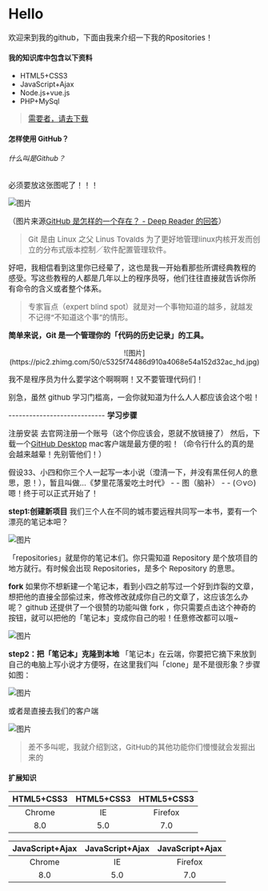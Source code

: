 # Hello

欢迎来到我的github，下面由我来介绍一下我的Rpositories！

#### 我的知识库中包含以下资料

* HTML5+CSS3
* JavaScript+Ajax
* Node.js+vue.js
* PHP+MySql

> [需要者，请去下载](http://www.w3school.com.cn/)

#### 怎样使用 GitHub？

###### 什么叫是Github？

必须要放这张图呢了！！！

![图片](https://pic2.zhimg.com/50/7c9d3403bf922b1663f56975869c829b_hd.jpg "是不是看着很迷茫")

（图片来源<u>[GitHub 是怎样的一个存在？ - Deep Reader 的回答](https://www.zhihu.com/question/28976652/answer/42804737)</u>）

> Git 是由 Linux 之父 Linus Tovalds 为了更好地管理linux内核开发而创立的分布式版本控制／软件配置管理软件。

好吧，我相信看到这里你已经晕了，这也是我一开始看那些所谓经典教程的感受。写这些教程的人都是几年以上的程序员呀，他们往往直接就告诉你所有命令的含义或者整个体系。

> 专家盲点（expert blind spot）就是对一个事物知道的越多，就越发不记得“不知道这个事”的情形。

<b>简单来说，Git 是一个管理你的「代码的历史记录」的工具。</b>

<center>![图片](https://pic2.zhimg.com/50/c5325f74486d910a4068e54a152d32ac_hd.jpg)</center>

我不是程序员为什么要学这个啊啊啊！又不要管理代码们！

别急，虽然 github 学习门槛高，一会你就知道为什么人人都应该会这个啦！

<span>----------------------------</span>
<b>学习步骤</b>

注册安装
去官网注册一个账号（这个你应该会，恩就不放链接了）
然后，下载一个[GitHub Desktop](https://link.zhihu.com/?target=https%3A//desktop.github.com/) mac客户端是最方便的啦！（命令行什么的真的是会越来越晕！先别管他们！）

假设33、小四和你三个人一起写一本小说（澄清一下，并没有黑任何人的意思，恩！），暂且叫做...《梦里花落爱吃土时代》
<span>- -</span>
图（脑补）
<span>- -</span>
(⊙v⊙)嗯！终于可以正式开始了！

<b>step1:创建新项目</b>
我们三个人在不同的城市要远程共同写一本书，要有一个漂亮的笔记本吧？

![图片](https://pic2.zhimg.com/50/fa17ad7322545d236198a206063f378e_hd.jpg)

「repositories」就是你的笔记本们。你只需知道 Repository 是个放项目的地方就行。有时候会出现 Repositories，是多个 Repository 的意思。

<span>**fork**</span>
如果你不想新建一个笔记本，看到小四之前写过一个好到炸裂的文章，想把他的直接全部偷过来，修改修改就成你自己的文章了，这应该怎么办呢？
github 还提供了一个很赞的功能叫做 fork ，你只需要点击这个神奇的按钮，就可以把他的「笔记本」变成你自己的啦！任意修改都可以哦~

![图片](https://pic1.zhimg.com/50/ed6d6fdc68fb300709095e8fa829997b_hd.jpg)
<br>

<b>step2：把「笔记本」克隆到本地</b>
「笔记本」在云端，你要把它摘下来放到自己的电脑上写小说才方便呀，在这里我们叫「clone」是不是很形象？步骤如图：

![图片](https://pic3.zhimg.com/50/345025e3b5d537f52570674099110af3_hd.jpg)

或者是直接去我们的客户端

![图片](https://pic3.zhimg.com/50/c310968fe62435088824d9de6dbb8be6_hd.jpg)

> 差不多叫呢，我就介绍到这，GitHub的其他功能你们慢慢就会发掘出来的

#### 扩展知识

|HTML5+CSS3|HTML5+CSS3|HTML5+CSS3|
|:---:|:---:|:---:|
|Chrome|IE|Firefox|Safari|
|8.0|5.0|7.0|8.0|

|JavaScript+Ajax|JavaScript+Ajax|JavaScript+Ajax|
|:---:|:---:|:---:|
|Chrome|IE|Firefox|Safari|
|8.0|5.0|7.0|8.0|

<style>
	p{
		font-size:15px;
	}
</style>


